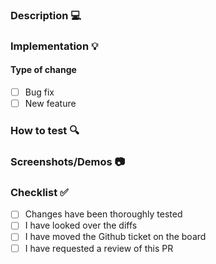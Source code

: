 ### Description 💻

<!-- Explain the purpose of the PR and link GITHUB ticket.-->

### Implementation 💡

<!-- Why did you choose a particular solution? What unexpected issues did you encounter? -->
<!-- If applicable, reference the Figma design comp. -->

#### Type of change

- [ ] Bug fix
- [ ] New feature

### How to test 🔍

<!-- How can others test your changes? Be explicit. -->

### Screenshots/Demos 📷

<!-- Add screenshots, when applicable. If using a recorded demo, upload them then add shared link. -->

### Checklist ✅

- [ ] Changes have been thoroughly tested
- [ ] I have looked over the diffs
- [ ] I have moved the Github ticket on the board
- [ ] I have requested a review of this PR
